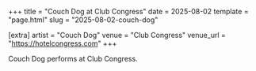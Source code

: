 +++
title = "Couch Dog at Club Congress"
date = 2025-08-02
template = "page.html"
slug = "2025-08-02-couch-dog"

[extra]
artist = "Couch Dog"
venue = "Club Congress"
venue_url = "https://hotelcongress.com"
+++

Couch Dog performs at Club Congress.
